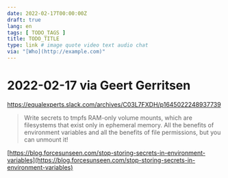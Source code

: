 ```yaml
---
date: 2022-02-17T00:00:00Z
draft: true
lang: en
tags: [ TODO_TAGS ]
title: TODO_TITLE
type: link # image quote video text audio chat
via: "[Who](http://example.com)"
---
```



# 2022-02-17 via Geert Gerritsen
https://equalexperts.slack.com/archives/C03L7FXDH/p1645022248937739


> Write secrets to tmpfs RAM-only volume mounts, which are filesystems that exist only in ephemeral memory. All the benefits of environment variables and all the benefits of file permissions, but you can unmount it!

[https://blog.forcesunseen.com/stop-storing-secrets-in-environment-variables](https://blog.forcesunseen.com/stop-storing-secrets-in-environment-variables)

